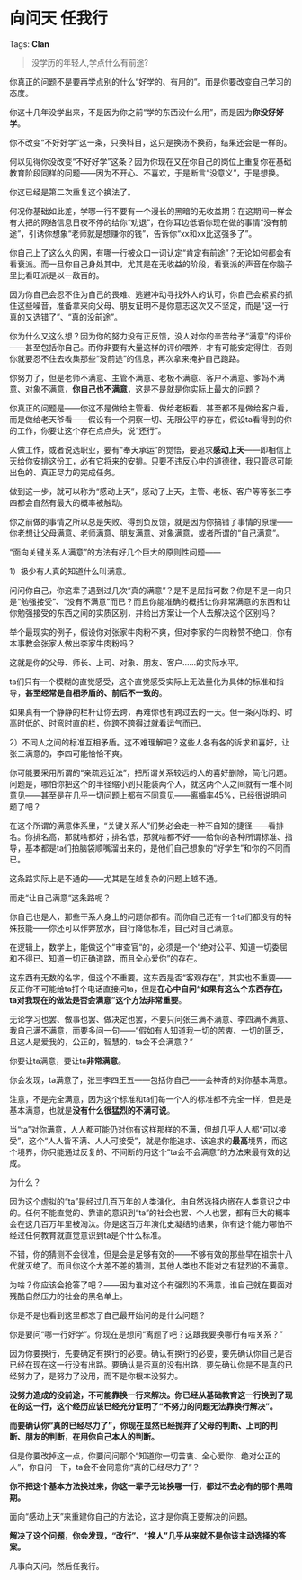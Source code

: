 # 向问天 任我行

Tags: **Clan**

> 没学历的年轻人,学点什么有前途?



你真正的问题不是要再学点别的什么“好学的、有用的”。而是你要改变自己学习的态度。

你这十几年没学出来，不是因为你之前“学的东西没什么用”，而是因为**你没好好学**。

你不改变“不好好学”这一条，只换科目，这只是换汤不换药，结果还会是一样的。

何以见得你没改变“不好好学”这条？因为你现在又在你自己的岗位上重复你在基础教育阶段同样的问题——因为不开心、不喜欢，于是断言“没意义”，于是想换。

你这已经是第二次重复这个换法了。

何况你基础如此差，学哪一行不要有一个漫长的黑暗的无收益期？在这期间一样会有大把的网络信息日夜不停的给你“劝退”，在你耳边低语你现在做的事情“没有前途”，引诱你想象“老师就是想赚你的钱”，告诉你“xx和xx比这强多了”。

你自己上了这么久的网，有哪一行被众口一词认定“肯定有前途”？无论如何都会有看衰派。而一旦你自己身处其中，尤其是在无收益的阶段，看衰派的声音在你脑子里比看旺派是以一敌百的。

因为你自己会忍不住为自己的畏难、逃避冲动寻找外人的认可，你自己会紧紧的抓住这些噪音，准备拿来向父母、朋友证明不是你意志这次又不坚定，而是“这一行真的又选错了”、“真的没前途”。

你为什么又这么想？因为你的努力没有正反馈，没人对你的辛苦给予“满意”的评价——甚至包括你自己。而你非要有大量这样的评价喂养，才有可能安定得住，否则你就要忍不住去收集那些“没前途”的信息，再次拿来掩护自己跑路。

你努力了，但是老师不满意、主管不满意、老板不满意、客户不满意、爹妈不满意、对象不满意，**你自己也不满意**，这是不是就是你实际上最大的问题？

你真正的问题是——你这不是做给主管看、做给老板看，甚至都不是做给客户看，而是做给老天爷看——假设有一个洞察一切、无限公平的存在，假设ta看得到的你的工作，你要让这个存在点点头，说“还行”。

人做工作，或者说选职业，要有“奉天承运”的觉悟，要追求**感动上天**——即相信上天给你安排这份工，必有它将来的安排。只要不违反心中的道德律，我只管尽可能出色的、真正尽力的完成任务。

做到这一步，就可以称为“感动上天”，感动了上天，主管、老板、客户等等张三李四都会自然有最大的概率被触动。

你之前做的事情之所以总是失败、得到负反馈，就是因为你搞错了事情的原理——你老想让父母满意、老师满意、朋友满意、对象满意，或者所谓的“自己满意”。

“面向关键关系人满意”的方法有好几个巨大的原则性问题——

1）极少有人真的知道什么叫满意。

问问你自己，你这辈子遇到过几次“真的满意”？是不是屈指可数？你是不是一向只是“勉强接受”、“没有不满意”而已？而且你能准确的概括让你非常满意的东西和让你勉强接受的东西之间的实质区别，并给出方案让一个人去解决这个区别吗？

举个最现实的例子，假设你对张家牛肉粉不爽，但对李家的牛肉粉赞不绝口，你有本事教会张家人做出李家牛肉粉吗？

这就是你的父母、师长、上司、对象、朋友、客户……的实际水平。

ta们只有一个模糊的直觉感受，这个直觉感受实际上无法量化为具体的标准和指导，**甚至经常是自相矛盾的、前后不一致的**。

如果真有一个静静的栏杆让你去跨，再难你也有跨过去的一天。但一条闪烁的、时高时低的、时弯时直的栏，你跨不跨得过就看运气而已。

2）不同人之间的标准互相矛盾。这不难理解吧？这些人各有各的诉求和喜好，让张三满意的，李四可能恰恰不爽。

你可能要采用所谓的“亲疏远近法”，把所谓关系较远的人的喜好删除，简化问题。问题是，哪怕你把这个的半径缩小到只能装两个人，就这两个人之间就有一堆不同意见——甚至是在几乎一切问题上都有不同意见——离婚率45%，已经很说明问题了吧？

在这个所谓的满意体系里，“关键关系人”们势必会走一种不自知的捷径——看排名。你排名高，那就啥都好；排名低，那就啥都不好——给你的各种所谓标准、指导，基本都是ta们拍脑袋顺嘴溜出来的，是他们自己想象的“好学生”和你的不同而已。

这条路实际上是不通的——尤其是在越复杂的问题上越不通。

而走“让自己满意“这条路呢？

你自己也是人，那些干系人身上的问题你都有。而你自己还有一个ta们都没有的特殊技能——你还可以作弊放水，自行降低标准，自己对自己满意。

  


在逻辑上，数学上，能做这个“审查官“的，必须是一个“绝对公平、知道一切委屈和不得已、知道一切正确道路，而且全心爱你”的存在。

这东西有无数的名字，但这个不重要。这东西是否“客观存在”，其实也不重要——反正你不可能给ta打个电话直接问ta，但是**在心中自问“如果有这么个东西存在，ta对我现在的做法是否会满意”这个方法非常重要**。

无论学习也罢、做事也罢、做决定也罢，不要只问张三满不满意、李四满不满意、我自己满不满意，而要多问一句——“假如有人知道我一切的苦衷、一切的匮乏，且这人是爱我的，公正的，智慧的，ta会不会满意？”

你要让ta满意，要让ta**非常满意**。

你会发现，ta满意了，张三李四王五——包括你自己——会神奇的对你基本满意。

注意，不是完全满意，因为这个标准和ta们每一个人的标准都不完全一样，但是是基本满意，也就是**没有什么很猛烈的不满可说**。

当“ta”对你满意，人人都可能仍对你有这样那样的不满，但却几乎人人都“可以接受”，这个“人人皆不满、人人可接受”，就是你能追求、该追求的**最高**境界，而这个境界，你只能通过反复的、不间断的用这个“ta会不会满意”的方法来最有效的达成。

为什么？

因为这个虚拟的“ta”是经过几百万年的人类演化，由自然选择内嵌在人类意识之中的。任何不能直觉的、靠谱的意识到“ta”的社会也罢、个人也罢，都有巨大的概率会在这几百万年里被淘汰。你是这百万年演化史凝结的结果，你有这个能力哪怕不经过任何教育就直觉意识到ta是个什么标准。

不错，你的猜测不会很准，但是会是足够有效的——不够有效的那些早在祖宗十八代就灭绝了。而且你这个大差不差的猜测，其他人类也不能对之有猛烈的不满意。

为啥？你应该会抢答了吧？——因为谁对这个有强烈的不满意，谁自己就在要面对残酷自然压力的社会的黑名单上。

你是不是也看到这里都忘了自己最开始问的是什么问题？

你是要问“哪一行好学”。你现在是想问“离题了吧？这跟我要换哪行有啥关系？”

因为你要换行，先要确定有换行的必要。确认有换行的必要，要先确认你自己是否已经在现在这一行没有出路。要确认是否真的没有出路，要先确认你是不是真的已经努力了，是努力了没用，而不是你根本没努力。

**没努力造成的没前途，不可能靠换一行来解决。你已经从基础教育这一行换到了现在的这一行，这个经历应该已经充分证明了“不努力的问题无法靠换行解决”。**

**而要确认你“真的已经尽力了”，你现在显然已经抛弃了父母的判断、上司的判断、朋友的判断，在用你自己本人的判断。**

但是你要改掉这一点，你要问问那个“知道你一切苦衷、全心爱你、绝对公正的人”，你自问一下，ta会不会同意你“真的已经尽力了”？

**你不把这个基本方法换过来，你这一辈子无论换哪一行，都过不去必有的那个黑暗期。**

面向“感动上天”来重建你自己的方法论，这才是你真正要解决的问题。

**解决了这个问题，你会发现，“改行”、“换人”几乎从来就不是你该主动选择的答案。**

凡事向天问，然后任我行。




